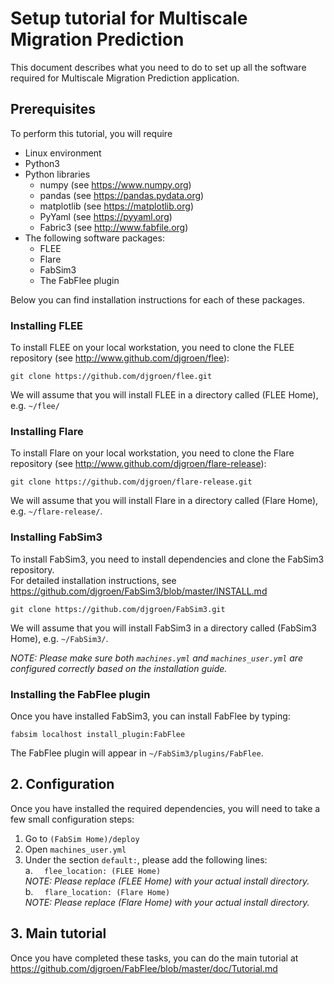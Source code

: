 Setup tutorial for Multiscale Migration Prediction
=====

This document describes what you need to do to set up all the software required for Multiscale Migration Prediction application.

## Prerequisites

To perform this tutorial, you will require 
* Linux environment
* Python3
* Python libraries
   * numpy (see https://www.numpy.org)
   * pandas (see https://pandas.pydata.org)
   * matplotlib (see https://matplotlib.org)
   * PyYaml (see https://pyyaml.org)
   * Fabric3 (see http://www.fabfile.org)
* The following software packages:
   * FLEE
   * Flare
   * FabSim3
   * The FabFlee plugin

Below you can find installation instructions for each of these packages.

### Installing FLEE

To install FLEE on your local workstation, you need to clone the FLEE repository (see http://www.github.com/djgroen/flee):
``` 
git clone https://github.com/djgroen/flee.git
```
We will assume that you will install FLEE in a directory called (FLEE Home), e.g. `~/flee/`

### Installing Flare

To install Flare on your local workstation, you need to clone the Flare repository (see http://www.github.com/djgroen/flare-release):
```
git clone https://github.com/djgroen/flare-release.git
```
We will assume that you will install Flare in a directory called (Flare Home), e.g. `~/flare-release/`.

### Installing FabSim3

To install FabSim3, you need to install dependencies and clone the FabSim3 repository.
<br/> For detailed installation instructions, see https://github.com/djgroen/FabSim3/blob/master/INSTALL.md
```
git clone https://github.com/djgroen/FabSim3.git
```
We will assume that you will install FabSim3 in a directory called (FabSim3 Home), e.g. `~/FabSim3/`.

_NOTE: Please make sure both `machines.yml` and `machines_user.yml` are configured correctly based on the installation guide._


### Installing the FabFlee plugin

Once you have installed FabSim3, you can install FabFlee by typing:
```
fabsim localhost install_plugin:FabFlee
```
The FabFlee plugin will appear in `~/FabSim3/plugins/FabFlee`.


## 2. Configuration

Once you have installed the required dependencies, you will need to take a few small configuration steps:
1. Go to `(FabSim Home)/deploy`
2. Open `machines_user.yml`
3. Under the section `default:`, please add the following lines:
   <br/> a. `  flee_location: (FLEE Home)`
   <br/> _NOTE: Please replace (FLEE Home) with your actual install directory._
   <br/> b. `  flare_location: (Flare Home)`
   <br/> _NOTE: Please replace (Flare Home) with your actual install directory._
   
 ## 3. Main tutorial
 
Once you have completed these tasks, you can do the main tutorial at https://github.com/djgroen/FabFlee/blob/master/doc/Tutorial.md
